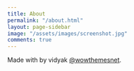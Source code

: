 ```yaml
---
title: About
permalink: "/about.html"
layout: page-sidebar
image: "/assets/images/screenshot.jpg"
comments: true
---
```

Made with <i class="fa fa-heart text-danger"></i> by vidyak [@wowthemesnet](https://www.wowthemes.net/category/free-themes-templates/).
